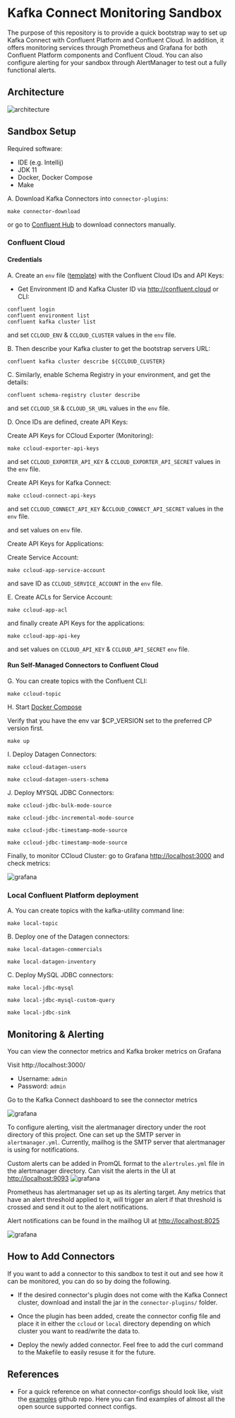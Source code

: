 # Kafka Connect Monitoring Sandbox


The purpose of this repository is to provide a quick bootstrap way to set up Kafka Connect with Confluent Platform and Confluent Cloud. In addition, it offers monitoring services through Prometheus and Grafana for both Confluent Platform components and Confluent Cloud. You can also configure alerting for your sandbox through AlertManager to test out a fully functional alerts. 

## Architecture

![architecture](./docs/img/architecture.png)
## Sandbox Setup

Required software:

* IDE (e.g. Intellij)
* JDK 11
* Docker, Docker Compose
* Make

A. Download Kafka Connectors into `connector-plugins`: 

```shell script
make connector-download
```

or go to [Confluent Hub](https://hub.confluent.io) to download connectors manually.


### Confluent Cloud

#### Credentials

A. Create an `env` file ([template](./env.template)) with the Confluent Cloud IDs and API Keys:

- Get Environment ID and Kafka Cluster ID via http://confluent.cloud or CLI:

```shell script
confluent login 
confluent environment list
confluent kafka cluster list
```

and set `CCLOUD_ENV` & `CCLOUD_CLUSTER` values in the `env` file.

B. Then describe your Kafka cluster to get the bootstrap servers URL:

```shell script
confluent kafka cluster describe ${CCLOUD_CLUSTER}
```

C. Similarly, enable Schema Registry in your environment, and get the details:

```shell script
confluent schema-registry cluster describe
```
and set `CCLOUD_SR` & `CCLOUD_SR_URL` values in the `env` file.

D. Once IDs are defined, create API Keys:

 Create API Keys for CCloud Exporter (Monitoring):

```shell script
make ccloud-exporter-api-keys
```

and set `CCLOUD_EXPORTER_API_KEY` & `CCLOUD_EXPORTER_API_SECRET` values in the `env` file.

 Create API Keys for Kafka Connect:

```shell script
make ccloud-connect-api-keys
```

and set `CCLOUD_CONNECT_API_KEY` &`CCLOUD_CONNECT_API_SECRET` values in the `env` file.

and set values on `env` file.

 Create API Keys for Applications:

Create Service Account:

```shell script
make ccloud-app-service-account
```

and save ID as `CCLOUD_SERVICE_ACCOUNT` in the `env` file.

E. Create ACLs for Service Account:

```shell script
make ccloud-app-acl
```

and finally create API Keys for the applications:

```shell script
make ccloud-app-api-key
```

and set values on `CCLOUD_API_KEY` & `CCLOUD_API_SECRET` `env` file.

#### Run Self-Managed Connectors to Confluent Cloud

G. You can create topics with the Confluent CLI:
```shell script
make ccloud-topic
```

H. Start [Docker Compose](docker-compose.yml)

Verify that you have the env var $CP_VERSION set to the preferred CP version first.

```shell script
make up
```


I. Deploy Datagen Connectors:

```shell script
make ccloud-datagen-users
```

```shell script
make ccloud-datagen-users-schema
```
J. Deploy MYSQL JDBC Connectors:
```shell script
make ccloud-jdbc-bulk-mode-source
```

```shell script
make ccloud-jdbc-incremental-mode-source
```

```shell script
make ccloud-jdbc-timestamp-mode-source
```

```shell script
make ccloud-jdbc-timestamp-mode-source
```

Finally, to monitor CCloud Cluster: go to Grafana <http://localhost:3000> and check metrics:

![grafana](./docs/img/grafana-ccloud.png)


### Local Confluent Platform deployment


 
A. You can create topics with the kafka-utility command line:
```shell script
make local-topic
```

B. Deploy one of the Datagen connectors: 

```shell script
make local-datagen-commercials
```
```shell script
make local-datagen-inventory
```

C. Deploy MySQL JDBC connectors:
```shell script
make local-jdbc-mysql
```
```shell script
make local-jdbc-mysql-custom-query
```
```shell script
make local-jdbc-sink
```





## Monitoring & Alerting

You can view the connector metrics and Kafka broker metrics on Grafana

Visit http://localhost:3000/

* Username: `admin`
* Password: `admin`

Go to the Kafka Connect dashboard to see the connector metrics

![grafana](./docs/img/kafka-connect-cluster.png)


To configure alerting, visit the alertmanager directory under the root directory of this project. One can set up the SMTP server in `alertmanager.yml`. Currently, mailhog is the SMTP server that alertmanager is using for notifications. 

Custom alerts can be added in PromQL format to the `alertrules.yml` file in the alertmanager directory. Can visit the alerts in the UI at <http://localhost:9093>
![grafana](./docs/img/alertmanager.png)


Prometheus has alertmanager set up as its alerting target. Any metrics that have an alert threshold applied to it, will trigger an alert if that threshold is crossed and send it out to the alert notifications.

Alert notifications can be found in the mailhog UI at <http://localhost:8025>

![grafana](./docs/img/mailhog1.png)

## How to Add Connectors
If you want to add a connector to this sandbox to test it out and see how it can be monitored, you can do so by doing the following.

- If the desired connector's plugin does not come with the Kafka Connect cluster, download and install the jar in the `connector-plugins/` folder.

- Once the plugin has been added, create the connector config file and place it in either the `ccloud` or `local` directory depending on which cluster you want to read/write the data to.

- Deploy the newly added connector. Feel free to add the curl command to the Makefile to easily resuse it for the future.


## References

* For a quick reference on what connector-configs should look like, visit the [examples](https://github.com/confluentinc/kafka-docker-playground/tree/master/connect) github repo. Here you can find examples of almost all the open source supported connect configs. 
